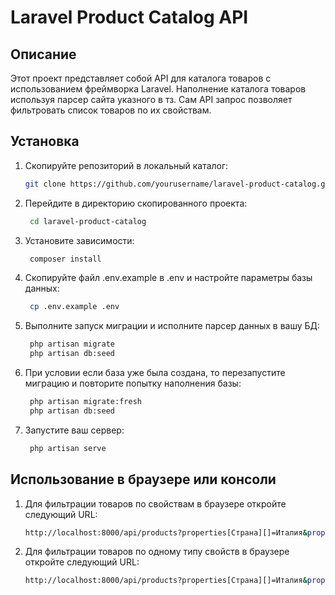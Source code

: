 # Laravel Product Catalog API

## Описание

Этот проект представляет собой API для каталога товаров с использованием фреймворка Laravel. 
Наполнение каталога товаров используя парсер сайта указного в тз. Сам API запрос позволяет фильтровать список товаров по их свойствам.

## Установка

1. Скопируйте репозиторий в локальный каталог:

   ```bash
   git clone https://github.com/yourusername/laravel-product-catalog.git

2. Перейдите в директорию скопированного проекта:

   ```bash
    cd laravel-product-catalog
   
3. Установите зависимости:

   ```bash
    composer install   
   
4. Скопируйте файл .env.example в .env и настройте параметры базы данных:

   ```bash
    cp .env.example .env
   
5. Выполните запуск миграции и исполните парсер данных в вашу БД:

   ```bash
    php artisan migrate
    php artisan db:seed
   
6. При условии если база уже была создана, то перезапустите миграцию и повторите попытку наполнения базы:
   ```bash
    php artisan migrate:fresh
    php artisan db:seed
   
6. Запустите ваш сервер:
   ```bash
    php artisan serve


## Использование в браузере или консоли

1. Для фильтрации товаров по свойствам в браузере откройте следующий URL:
   ```bash
   http://localhost:8000/api/products?properties[Страна][]=Италия&properties[Бренд][]=iLamp

2. Для фильтрации товаров по одному типу свойств в браузере откройте следующий URL:
   ```bash
   http://localhost:8000/api/products?properties[Страна][]=Италия&properties[Страна][]=Россия
